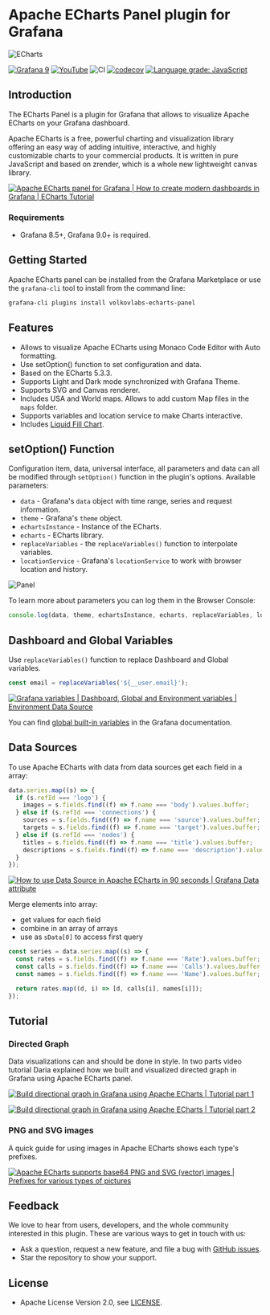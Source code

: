 # Apache ECharts Panel plugin for Grafana

![ECharts](https://github.com/VolkovLabs/volkovlabs-echarts-panel/raw/main/src/img/dashboard.png)

[![Grafana 9](https://img.shields.io/badge/Grafana-9.1.6-orange)](https://www.grafana.com)
[![YouTube](https://img.shields.io/badge/YouTube-Playlist-red)](https://youtube.com/playlist?list=PLPow72ygztmQHGWFqksEf3LebUfhqBfFu)
![CI](https://github.com/volkovlabs/volkovlabs-echarts-panel/workflows/CI/badge.svg)
[![codecov](https://codecov.io/gh/VolkovLabs/volkovlabs-echarts-panel/branch/main/graph/badge.svg?token=0m6f0ktUar)](https://codecov.io/gh/VolkovLabs/volkovlabs-echarts-panel)
[![Language grade: JavaScript](https://img.shields.io/lgtm/grade/javascript/g/VolkovLabs/volkovlabs-echarts-panel.svg?logo=lgtm&logoWidth=18)](https://lgtm.com/projects/g/VolkovLabs/volkovlabs-echarts-panel/context:javascript)

## Introduction

The ECharts Panel is a plugin for Grafana that allows to visualize Apache ECharts on your Grafana dashboard.

Apache ECharts is a free, powerful charting and visualization library offering an easy way of adding intuitive, interactive, and highly customizable charts to your commercial products. It is written in pure JavaScript and based on zrender, which is a whole new lightweight canvas library.

[![Apache ECharts panel for Grafana | How to create modern dashboards in Grafana | ECharts Tutorial](https://raw.githubusercontent.com/volkovlabs/volkovlabs-echarts-panel/main/img/video.png)](https://youtu.be/DxqCrBEmrQw)

### Requirements

- Grafana 8.5+, Grafana 9.0+ is required.

## Getting Started

Apache ECharts panel can be installed from the Grafana Marketplace or use the `grafana-cli` tool to install from the command line:

```bash
grafana-cli plugins install volkovlabs-echarts-panel
```

## Features

- Allows to visualize Apache ECharts using Monaco Code Editor with Auto formatting.
- Use setOption() function to set configuration and data.
- Based on the ECharts 5.3.3.
- Supports Light and Dark mode synchronized with Grafana Theme.
- Supports SVG and Canvas renderer.
- Includes USA and World maps. Allows to add custom Map files in the `maps` folder.
- Supports variables and location service to make Charts interactive.
- Includes [Liquid Fill Chart](https://github.com/ecomfe/echarts-liquidfill).

## setOption() Function

Configuration item, data, universal interface, all parameters and data can all be modified through `setOption()` function in the plugin's options.
Available parameters:

- `data` - Grafana's `data` object with time range, series and request information.
- `theme` - Grafana's `theme` object.
- `echartsInstance` - Instance of the ECharts.
- `echarts` - ECharts library.
- `replaceVariables` - the `replaceVariables()` function to interpolate variables.
- `locationService` - Grafana's `locationService` to work with browser location and history.

![Panel](https://github.com/VolkovLabs/volkovlabs-echarts-panel/raw/main/src/img/panel.png)

To learn more about parameters you can log them in the Browser Console:

```javascript
console.log(data, theme, echartsInstance, echarts, replaceVariables, locationService);
```

## Dashboard and Global Variables

Use `replaceVariables()` function to replace Dashboard and Global variables.

```javascript
const email = replaceVariables('${__user.email}');
```

[![Grafana variables | Dashboard, Global and Environment variables | Environment Data Source](https://raw.githubusercontent.com/volkovlabs/volkovlabs-echarts-panel/main/img/variables.png)](https://youtu.be/sczRq2lI3e4)

You can find [global built-in variables](https://grafana.com/docs/grafana/latest/variables/variable-types/global-variables/) in the Grafana documentation.

## Data Sources

To use Apache ECharts with data from data sources get each field in a array:

```javascript
data.series.map((s) => {
  if (s.refId === 'logo') {
    images = s.fields.find((f) => f.name === 'body').values.buffer;
  } else if (s.refId === 'connections') {
    sources = s.fields.find((f) => f.name === 'source').values.buffer;
    targets = s.fields.find((f) => f.name === 'target').values.buffer;
  } else if (s.refId === 'nodes') {
    titles = s.fields.find((f) => f.name === 'title').values.buffer;
    descriptions = s.fields.find((f) => f.name === 'description').values.buffer;
  }
});
```

[![How to use Data Source in Apache ECharts in 90 seconds | Grafana Data attribute](https://raw.githubusercontent.com/volkovlabs/volkovlabs-echarts-panel/main/img/datasource.png)](https://youtu.be/K5YNMSIm9AM)

Merge elements into array:

- get values for each field
- combine in an array of arrays
- use as `sData[0]` to access first query

```javascript
const series = data.series.map((s) => {
  const rates = s.fields.find((f) => f.name === 'Rate').values.buffer;
  const calls = s.fields.find((f) => f.name === 'Calls').values.buffer;
  const names = s.fields.find((f) => f.name === 'Name').values.buffer;

  return rates.map((d, i) => [d, calls[i], names[i]]);
});
```

## Tutorial

### Directed Graph

Data visualizations can and should be done in style. In two parts video tutorial Daria explained how we built and visualized directed graph in Grafana using Apache ECharts panel.

[![Build directional graph in Grafana using Apache ECharts | Tutorial part 1](https://raw.githubusercontent.com/volkovlabs/volkovlabs-echarts-panel/main/img/tutorial1.png)](https://youtu.be/e3VHgpuzEF0)

[![Build directional graph in Grafana using Apache ECharts | Tutorial part 2](https://raw.githubusercontent.com/volkovlabs/volkovlabs-echarts-panel/main/img/tutorial2.png)](https://youtu.be/oM7XAVlsOio)

### PNG and SVG images

A quick guide for using images in Apache ECharts shows each type's prefixes.

[![Apache ECharts supports base64 PNG and SVG (vector) images | Prefixes for various types of pictures](https://raw.githubusercontent.com/volkovlabs/volkovlabs-echarts-panel/main/img/images.png)](https://youtu.be/ygFDhmbPU-Y)

## Feedback

We love to hear from users, developers, and the whole community interested in this plugin. These are various ways to get in touch with us:

- Ask a question, request a new feature, and file a bug with [GitHub issues](https://github.com/volkovlabs/volkovlabs-echarts-panel/issues/new/choose).
- Star the repository to show your support.

## License

- Apache License Version 2.0, see [LICENSE](https://github.com/volkovlabs/volkovlabs-echarts-panel/blob/main/LICENSE).
